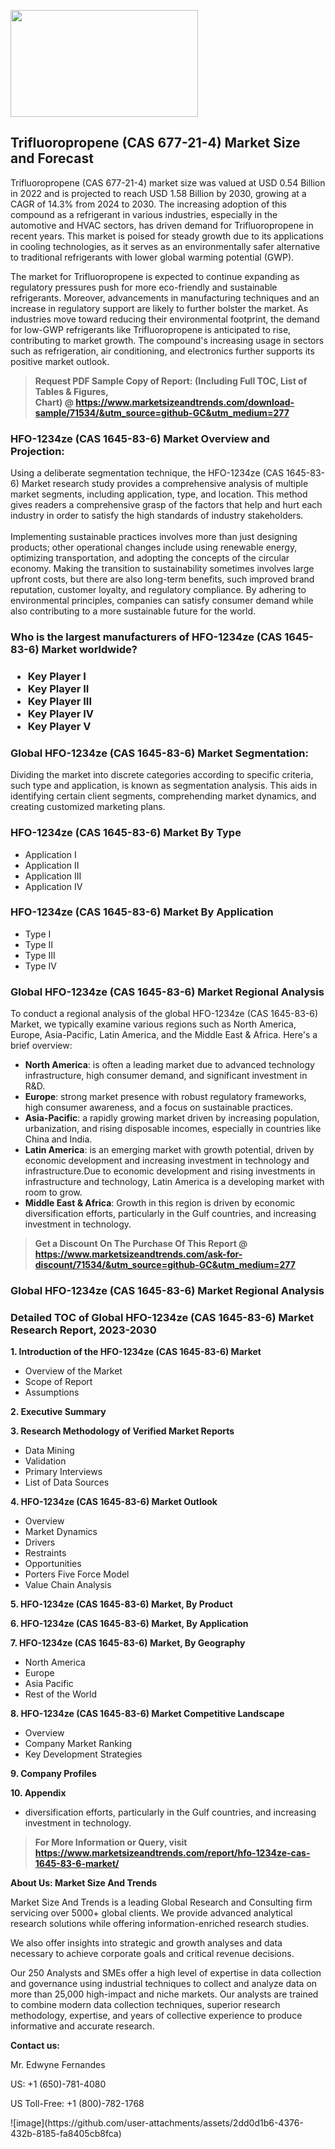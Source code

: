 <p><img class="alignnone size-medium wp-image-20088" src="https://ffe5etoiles.com/wp-content/uploads/2024/12/MST1-300x171.png" alt="" width="300" height="171" /></p><h2>Trifluoropropene (CAS 677-21-4) Market Size and Forecast</h2><p>Trifluoropropene (CAS 677-21-4) market size was valued at USD 0.54 Billion in 2022 and is projected to reach USD 1.58 Billion by 2030, growing at a CAGR of 14.3% from 2024 to 2030. The increasing adoption of this compound as a refrigerant in various industries, especially in the automotive and HVAC sectors, has driven demand for Trifluoropropene in recent years. This market is poised for steady growth due to its applications in cooling technologies, as it serves as an environmentally safer alternative to traditional refrigerants with lower global warming potential (GWP).</p><p>The market for Trifluoropropene is expected to continue expanding as regulatory pressures push for more eco-friendly and sustainable refrigerants. Moreover, advancements in manufacturing techniques and an increase in regulatory support are likely to further bolster the market. As industries move toward reducing their environmental footprint, the demand for low-GWP refrigerants like Trifluoropropene is anticipated to rise, contributing to market growth. The compound's increasing usage in sectors such as refrigeration, air conditioning, and electronics further supports its positive market outlook.</p></p><blockquote id="" class=""><strong>Request PDF Sample Copy of Report: (Including Full TOC, List of Tables &amp; Figures, Chart)&nbsp;@&nbsp;<strong><a href="https://www.marketsizeandtrends.com/download-sample/71534/&utm_source=github-GC&utm_medium=277" target="_blank">https://www.marketsizeandtrends.com/download-sample/71534/&utm_source=github-GC&utm_medium=277</a></strong></strong></blockquote><h3 id="" class="">HFO-1234ze (CAS 1645-83-6) Market&nbsp;Overview and Projection:</h3><p id="" class="">Using a deliberate segmentation technique, the HFO-1234ze (CAS 1645-83-6) Market research study provides a comprehensive analysis of multiple market segments, including application, type, and location. This method gives readers a comprehensive grasp of the factors that help and hurt each industry in order to satisfy the high standards of industry stakeholders. <br /> <br />Implementing sustainable practices involves more than just designing products; other operational changes include using renewable energy, optimizing transportation, and adopting the concepts of the circular economy. Making the transition to sustainability sometimes involves large upfront costs, but there are also long-term benefits, such improved brand reputation, customer loyalty, and regulatory compliance. By adhering to environmental principles, companies can satisfy consumer demand while also contributing to a more sustainable future for the world.</p><h3 id="" class="">Who is the largest manufacturers of&nbsp;HFO-1234ze (CAS 1645-83-6) Market worldwide?</h3><h3 class=""><p><ul><li>Key Player I </li><li> Key Player II </li><li> Key Player III </li><li> Key Player IV </li><li> Key Player V</li></ul></p></h3><h3 id="" class="">Global&nbsp;HFO-1234ze (CAS 1645-83-6) Market Segmentation:</h3><p id="" class="">Dividing the market into discrete categories according to specific criteria, such type and application, is known as segmentation analysis. This aids in identifying certain client segments, comprehending market dynamics, and creating customized marketing plans.</p><h3 id="" class="">HFO-1234ze (CAS 1645-83-6) Market&nbsp;By Type</h3><p><p><ul><li>Application I </li><li> Application II </li><li> Application III </li><li> Application IV</p></li></ul></p></p><h3 id="" class="">HFO-1234ze (CAS 1645-83-6) Market&nbsp;By Application</h3><p class=""><p><ul><li>Type I </li><li> Type II </li><li> Type III </li><li> Type IV</li></ul></p></p><h3 id="" class="">Global HFO-1234ze (CAS 1645-83-6) Market Regional Analysis</h3><p id="" class="">To conduct a regional analysis of the global HFO-1234ze (CAS 1645-83-6) Market, we typically examine various regions such as North America, Europe, Asia-Pacific, Latin America, and the Middle East &amp; Africa. Here's a brief overview:</p><ul><li><strong>North America</strong>: is often a leading market due to advanced technology infrastructure, high consumer demand, and significant investment in R&amp;D.</li><li><strong>Europe</strong>: strong market presence with robust regulatory frameworks, high consumer awareness, and a focus on sustainable practices.</li><li><strong>Asia-Pacific</strong>: a rapidly growing market driven by increasing population, urbanization, and rising disposable incomes, especially in countries like China and India.</li><li><strong>Latin America</strong>: is an emerging market with growth potential, driven by economic development and increasing investment in technology and infrastructure.Due to economic development and rising investments in infrastructure and technology, Latin America is a developing market with room to grow.</li><li><strong>Middle East &amp; Africa</strong>: Growth in this region is driven by economic diversification efforts, particularly in the Gulf countries, and increasing investment in technology.</li></ul><blockquote id="" class=""><strong>Get a Discount On The Purchase Of This Report @ <strong><a href="https://www.marketsizeandtrends.com/ask-for-discount/71534/&utm_source=github-GC&utm_medium=277" target="_blank">https://www.marketsizeandtrends.com/ask-for-discount/71534/&utm_source=github-GC&utm_medium=277</a></strong></strong></blockquote><h3 id="" class="">Global HFO-1234ze (CAS 1645-83-6) Market Regional Analysis</h3><h3 id="" class="">Detailed TOC of Global HFO-1234ze (CAS 1645-83-6) Market Research Report, 2023-2030</h3><p id="" class=""><strong>1. Introduction of the HFO-1234ze (CAS 1645-83-6) Market</strong></p><ul><li>Overview of the Market</li><li>Scope of Report</li><li>Assumptions</li></ul><p id="" class=""><strong>2. Executive Summary</strong></p><p id="" class=""><strong>3. Research Methodology of Verified Market Reports</strong></p><ul><li>Data Mining</li><li>Validation</li><li>Primary Interviews</li><li>List of Data Sources</li></ul><p id="" class=""><strong>4. HFO-1234ze (CAS 1645-83-6) Market Outlook</strong></p><ul><li>Overview</li><li>Market Dynamics</li><li>Drivers</li><li>Restraints</li><li>Opportunities</li><li>Porters Five Force Model</li><li>Value Chain Analysis</li></ul><p id="" class=""><strong>5. HFO-1234ze (CAS 1645-83-6) Market, By Product</strong></p><p id="" class=""><strong>6. HFO-1234ze (CAS 1645-83-6) Market, By Application</strong></p><p id="" class=""><strong>7. HFO-1234ze (CAS 1645-83-6) Market, By Geography</strong></p><ul><li>North America</li><li>Europe</li><li>Asia Pacific</li><li>Rest of the World</li></ul><p id="" class=""><strong>8. HFO-1234ze (CAS 1645-83-6) Market Competitive Landscape</strong></p><ul><li>Overview</li><li>Company Market Ranking</li><li>Key Development Strategies</li></ul><p id="" class=""><strong>9. Company Profiles</strong></p><p id="" class=""><strong>10. Appendix</strong></p><ul><li>diversification efforts, particularly in the Gulf countries, and increasing investment in technology.</li></ul><blockquote id="" class=""><strong>For More Information or Query, visit <strong><strong><a href="https://www.marketsizeandtrends.com/report/hfo-1234ze-cas-1645-83-6-market/" target="_blank">https://www.marketsizeandtrends.com/report/hfo-1234ze-cas-1645-83-6-market/</a></strong></strong></strong></blockquote><p id="" class=""><strong>About Us: Market Size And Trends</strong></p><p id="" class="">Market Size And Trends is a leading Global Research and Consulting firm servicing over 5000+ global clients. We provide advanced analytical research solutions while offering information-enriched research studies.</p><p id="" class="">We also offer insights into strategic and growth analyses and data necessary to achieve corporate goals and critical revenue decisions.</p><p id="" class="">Our 250 Analysts and SMEs offer a high level of expertise in data collection and governance using industrial techniques to collect and analyze data on more than 25,000 high-impact and niche markets. Our analysts are trained to combine modern data collection techniques, superior research methodology, expertise, and years of collective experience to produce informative and accurate research.</p><p id="" class=""><strong>Contact us:</strong></p><p id="" class="">Mr. Edwyne Fernandes</p><p id="" class="">US: +1 (650)-781-4080</p><p id="" class="">US Toll-Free: +1 (800)-782-1768</p>
![image](https://github.com/user-attachments/assets/2dd0d1b6-4376-432b-8185-fa8405cb8fca)
